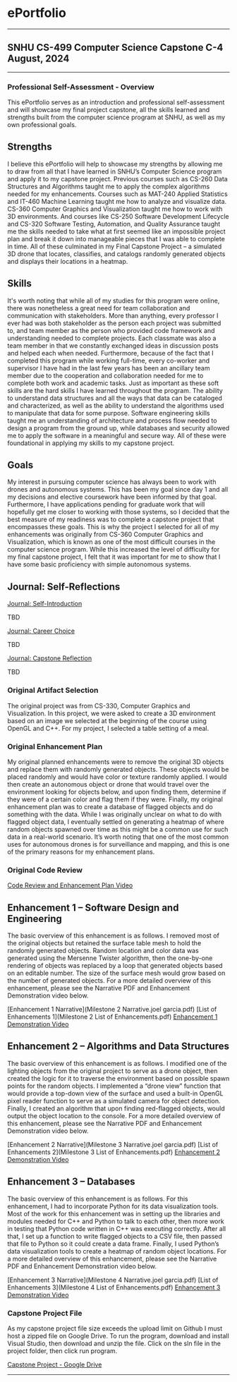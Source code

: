# ePortfolio

---

## SNHU CS-499 Computer Science Capstone C-4<br>August, 2024

---

### Professional Self-Assessment - Overview

This ePortfolio serves as an introduction and professional self-assessment and will showcase my final project capstone, all the skills learned and strengths built from the computer science program at SNHU, as well as my own professional goals.

## Strengths
I believe this ePortfolio will help to showcase my strengths by allowing me to draw from all that I have learned in SNHU’s Computer Science program and apply it to my capstone project. Previous courses such as CS-260 Data Structures and Algorithms taught me to apply the complex algorithms needed for my enhancements. Courses such as MAT-240 Applied Statistics and IT-460 Machine Learning taught me how to analyze and visualize data. CS-360 Computer Graphics and Visualization taught me how to work with 3D environments. And courses like CS-250 Software Development Lifecycle and CS-320 Software Testing, Automation, and Quality Assurance taught me the skills needed to take what at first seemed like an impossible project plan and break it down into manageable pieces that I was able to complete in time. All of these culminated in my Final Capstone Project – a simulated 3D drone that locates, classifies, and catalogs randomly generated objects and displays their locations in a heatmap.
## Skills
It's worth noting that while all of my studies for this program were online, there was nonetheless a great need for team collaboration and communication with stakeholders. More than anything, every professor I ever had was both stakeholder as the person each project was submitted to, and team member as the person who provided code framework and understanding needed to complete projects. Each classmate was also a team member in that we constantly exchanged ideas in discussion posts and helped each when needed. Furthermore, because of the fact that I completed this program while working full-time, every co-worker and supervisor I have had in the last few years has been an ancillary team member due to the cooperation and collaboration needed for me to complete both work and academic tasks. Just as important as these soft skills are the hard skills I have learned throughout the program. The ability to understand data structures and all the ways that data can be cataloged and characterized, as well as the ability to understand the algorithms used to manipulate that data for some purpose. Software engineering skills taught me an understanding of architecture and process flow needed to design a program from the ground up, while databases and security allowed me to apply the software in a meaningful and secure way. All of these were foundational in applying my skills to my capstone project.
## Goals
My interest in pursuing computer science has always been to work with drones and autonomous systems. This has been my goal since day 1 and all my decisions and elective coursework have been informed by that goal. Furthermore, I have applications pending for graduate work that will hopefully get me closer to working with those systems, so I decided that the best measure of my readiness was to complete a capstone project that encompasses these goals. This is why the project I selected for all of my enhancements was originally from CS-360 Computer Graphics and Visualization, which is known as one of the most difficult courses in the computer science program. While this increased the level of difficulty for my final capstone project, I felt that it was important for me to show that I have some basic proficiency with simple autonomous systems.

## Journal: Self-Reflections

[Journal: Self-Introduction](CS499/CS499-M1-1_Paper.pdf "Journal: Self-Introduction")

TBD

[Journal: Career Choice](CS499/CS499-M4-1_Paper.pdf "Journal: Career Choice")

TBD

[Journal: Capstone Reflection](CS499/CS499-M7-1_Paper.pdf "Journal: Capstone Reflection")

TBD

### Original Artifact Selection

The original project was from CS-330, Computer Graphics and Visualization. In this project, we were asked to create a 3D environment based on an image we selected at the beginning of the course using OpenGL and C++. For my project, I selected a table setting of a meal.

### Original Enhancement Plan

My original planned enhancements were to remove the original 3D objects and replace them with randomly generated objects. These objects would be placed randomly and would have color or texture randomly applied. I would then create an autonomous object or drone that would travel over the environment looking for objects below, and upon finding them, determine if they were of a certain color and flag them if they were. Finally, my original enhancement plan was to create a database of flagged objects and do something with the data. While I was originally unclear on what to do with flagged object data, I eventually settled on generating a heatmap of where random objects spawned over time as this might be a common use for such data in a real-world scenario. It’s worth noting that one of the most common uses for autonomous drones is for surveillance and mapping, and this is one of the primary reasons for my enhancement plans.

### Original Code Review

[Code Review and Enhancement Plan Video](https://youtu.be/i5q9_nD8WMU)

## Enhancement 1 – Software Design and Engineering 

The basic overview of this enhancement is as follows. I removed most of the original objects but retained the surface table mesh to hold the randomly generated objects. Random location and color data was generated using the Mersenne Twister algorithm, then the one-by-one rendering of objects was replaced by a loop that generated objects based on an editable number. The size of the surface mesh would grow based on the number of generated objects. For a more detailed overview of this enhancement, please see the Narrative PDF and Enhancement Demonstration video below.

[Enhancement 1 Narrative](Milestone 2 Narrative.joel garcia.pdf)
[List of Enhancements 1](Milestone 2 List of Enhancements.pdf)
[Enhancement 1 Demonstration Video](https://youtu.be/1YqnTj6-R4A)

## Enhancement 2 – Algorithms and Data Structures 

The basic overview of this enhancement is as follows. I modified one of the lighting objects from the original project to serve as a drone object, then created the logic for it to traverse the environment based on possible spawn points for the random objects. I implemented a “drone view” function that would provide a top-down view of the surface and used a built-in OpenGL pixel reader function to serve as a simulated camera for object detection. Finally, I created an algorithm that upon finding red-flagged objects, would output the object location to the console. For a more detailed overview of this enhancement, please see the Narrative PDF and Enhancement Demonstration video below.

[Enhancement 2 Narrative](Milestone 3 Narrative.joel garcia.pdf)
[List of Enhancements 2](Milestone 3 List of Enhancements.pdf)
[Enhancement 2 Demonstration Video](https://youtu.be/Z8REHoi924g)

## Enhancement 3 – Databases 

The basic overview of this enhancement is as follows. For this enhancement, I had to incorporate Python for its data visualization tools. Most of the work for this enhancement was in setting up the libraries and modules needed for C++ and Python to talk to each other, then more work in testing that Python code written in C++ was executing correctly. After all that, I set up a function to write flagged objects to a CSV file, then passed that file to Python so it could create a data frame. Finally, I used Python’s data visualization tools to create a heatmap of random object locations. For a more detailed overview of this enhancement, please see the Narrative PDF and Enhancement Demonstration video below.

[Enhancement 3 Narrative](Milestone 4 Narrative.joel garcia.pdf)
[List of Enhancements 3](Milestone 4 List of Enhancements.pdf)
[Enhancement 3 Demonstration Video](https://youtu.be/nTZIv0KVYhw)

### Capstone Project File

As my capstone project file size exceeds the upload limit on Github I must host a zipped file on Google Drive. To run the program, download and install Visual Studio, then download and unzip the file. Click on the sln file in the project folder, then click run program.

[Capstone Project - Google Drive](https://drive.google.com/file/d/1h6vJA_GIiURUCkxcHVs2OxETu_1P3ysO/view?usp=drive_link)

---
